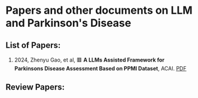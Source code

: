 # Papers and other documents on LLM and Parkinson's Disease

## List of Papers:

1. 2024, Zhenyu Gao, et al,  🟥 **A LLMs Assisted Framework for Parkinsons Disease Assessment Based on PPMI Dataset**, ACAI. <a href="LLM-PD/2024_AICM_A_LLMs-Assisted_Framework_for_Parkinsons_Disease_Assessment_Based_on_PPMI_Dataset.pdf">PDF</a>



## Review Papers:





